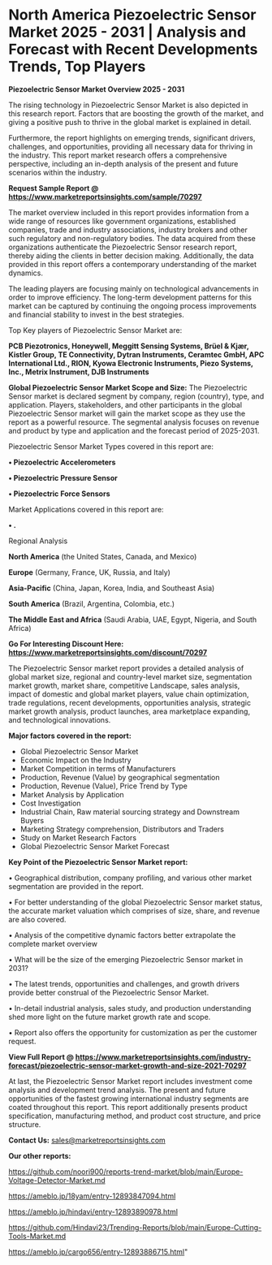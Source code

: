# North America Piezoelectric Sensor Market 2025 - 2031 | Analysis and Forecast with Recent Developments Trends, Top Players

<Strong> Piezoelectric Sensor Market Overview 2025 - 2031</strong>

The rising technology in Piezoelectric Sensor Market is also depicted in this research report. Factors that are boosting the growth of the market, and giving a positive push to thrive in the global market is explained in detail.

Furthermore, the report highlights on emerging trends, significant drivers, challenges, and opportunities, providing all necessary data for thriving in the industry. This report market research offers a comprehensive perspective, including an in-depth analysis of the present and future scenarios within the industry.

<strong>Request Sample Report @ <a href=https://www.marketreportsinsights.com/sample/70297>https://www.marketreportsinsights.com/sample/70297</a></strong>

The market overview included in this report provides information from a wide range of resources like government organizations, established companies, trade and industry associations, industry brokers and other such regulatory and non-regulatory bodies. The data acquired from these organizations authenticate the Piezoelectric Sensor research report, thereby aiding the clients in better decision making. Additionally, the data provided in this report offers a contemporary understanding of the market dynamics.

The leading players are focusing mainly on technological advancements in order to improve efficiency. The long-term development patterns for this market can be captured by continuing the ongoing process improvements and financial stability to invest in the best strategies.

Top Key players of Piezoelectric Sensor Market are:

<strong>PCB Piezotronics, Honeywell, Meggitt Sensing Systems, Brüel & Kjær, Kistler Group, TE Connectivity, Dytran Instruments, Ceramtec GmbH, APC International Ltd., RION, Kyowa Electronic Instruments, Piezo Systems, Inc., Metrix Instrument, DJB Instruments</strong>

<strong><b>Global Piezoelectric Sensor Market Scope and Size:</b></strong>
The Piezoelectric Sensor market is declared segment by company, region (country), type, and application. Players, stakeholders, and other participants in the global Piezoelectric Sensor market will gain the market scope as they use the report as a powerful resource. The segmental analysis focuses on revenue and product by type and application and the forecast period of 2025-2031.

Piezoelectric Sensor Market Types covered in this report are:

<strong>• Piezoelectric Accelerometers

• Piezoelectric Pressure Sensor

• Piezoelectric Force Sensors</strong>

Market Applications covered in this report are:

<strong>• .</strong> 

Regional Analysis

<strong>North America</strong> (the United States, Canada, and Mexico)

<strong>Europe</strong> (Germany, France, UK, Russia, and Italy)

<strong>Asia-Pacific</strong> (China, Japan, Korea, India, and Southeast Asia)

<strong>South America</strong> (Brazil, Argentina, Colombia, etc.)

<strong>The Middle East and Africa</strong> (Saudi Arabia, UAE, Egypt, Nigeria, and South Africa)

<strong>Go For Interesting Discount Here: <a href=https://www.marketreportsinsights.com/discount/70297>https://www.marketreportsinsights.com/discount/70297</a></strong>

The Piezoelectric Sensor market report provides a detailed analysis of global market size, regional and country-level market size, segmentation market growth, market share, competitive Landscape, sales analysis, impact of domestic and global market players, value chain optimization, trade regulations, recent developments, opportunities analysis, strategic market growth analysis, product launches, area marketplace expanding, and technological innovations.

<strong><b>Major factors covered in the report:</b></strong>
<ul>
  <li>Global Piezoelectric Sensor Market </li>
  <li>Economic Impact on the Industry</li>
  <li>Market Competition in terms of Manufacturers</li>
  <li>Production, Revenue (Value) by geographical segmentation</li>
  <li>Production, Revenue (Value), Price Trend by Type</li>
  <li>Market Analysis by Application</li>
  <li>Cost Investigation</li>
  <li>Industrial Chain, Raw material sourcing strategy and Downstream Buyers</li>
  <li>Marketing Strategy comprehension, Distributors and Traders</li>
  <li>Study on Market Research Factors</li>
  <li>Global Piezoelectric Sensor Market Forecast</li>
</ul>

<strong><b>Key Point of the Piezoelectric Sensor Market report:</b></strong>

• Geographical distribution, company profiling, and various other market segmentation are provided in the report.

• For better understanding of the global Piezoelectric Sensor market status, the accurate market valuation which comprises of size, share, and revenue are also covered.

• Analysis of the competitive dynamic factors better extrapolate the complete market overview

• What will be the size of the emerging Piezoelectric Sensor market in 2031?

• The latest trends, opportunities and challenges, and growth drivers provide better construal of the Piezoelectric Sensor Market.

• In-detail industrial analysis, sales study, and production understanding shed more light on the future market growth rate and scope.

• Report also offers the opportunity for customization as per the customer request.

<strong><b>View Full Report @ <a href=https://www.marketreportsinsights.com/industry-forecast/piezoelectric-sensor-market-growth-and-size-2021-70297>https://www.marketreportsinsights.com/industry-forecast/piezoelectric-sensor-market-growth-and-size-2021-70297</a></b></strong>


At last, the Piezoelectric Sensor Market report includes investment come analysis and development trend analysis. The present and future opportunities of the fastest growing international industry segments are coated throughout this report. This report additionally presents product specification, manufacturing method, and product cost structure, and price structure.

<strong>Contact Us:</strong>
sales@marketreportsinsights.com

<strong>Our other reports:</strong>

<a href=https://github.com/noori900/reports-trend-market/blob/main/Europe-Voltage-Detector-Market.md>https://github.com/noori900/reports-trend-market/blob/main/Europe-Voltage-Detector-Market.md</a>

<a href=https://ameblo.jp/18yam/entry-12893847094.html>https://ameblo.jp/18yam/entry-12893847094.html</a>

<a href=https://ameblo.jp/hindavi/entry-12893890978.html>https://ameblo.jp/hindavi/entry-12893890978.html</a>

<a href=https://github.com/Hindavi23/Trending-Reports/blob/main/Europe-Cutting-Tools-Market.md>https://github.com/Hindavi23/Trending-Reports/blob/main/Europe-Cutting-Tools-Market.md</a>

<a href=https://ameblo.jp/cargo656/entry-12893886715.html>https://ameblo.jp/cargo656/entry-12893886715.html</a>"
